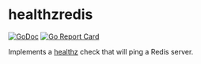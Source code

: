 # healthzredis

[![GoDoc](https://godoc.org/github.com/jasonhancock/healthzredis?status.svg)](https://godoc.org/github.com/jasonhancock/healthzredis)
[![Go Report Card](https://goreportcard.com/badge/github.com/jasonhancock/healthzredis)](https://goreportcard.com/report/github.com/jasonhancock/healthzredis)

Implements a [healthz](https://github.com/jasonhancock/healthz) check that will ping a Redis server.
